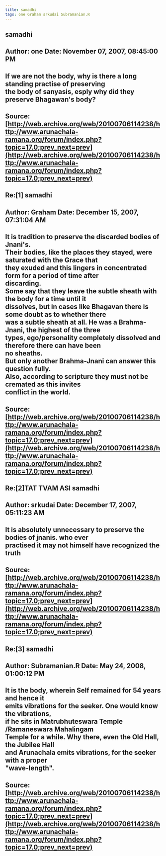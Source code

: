```yaml
--- 
title: samadhi   
tags: one Graham srkudai Subramanian.R  
---  
```

## samadhi  
Author: one                 Date: November 07, 2007, 08:45:00 PM  
---  
If we are not the body, why is there a long standing practise of preserving  
the body of sanyasis, esply why did they preserve Bhagawan's body?
 ---  
Source:[http://web.archive.org/web/20100706114238/http://www.arunachala-ramana.org/forum/index.php?topic=17.0;prev_next=prev](http://web.archive.org/web/20100706114238/http://www.arunachala-ramana.org/forum/index.php?topic=17.0;prev_next=prev)   
---  

## Re:[1] samadhi  
Author: Graham              Date: December 15, 2007, 07:31:04 AM  
---  
It is tradition to preserve the discarded bodies of Jnani's.   
Their bodies, like the places they stayed, were saturated with the Grace that  
they exuded and this lingers in concentrated form for a period of time after  
discarding.   
Some say that they leave the subtle sheath with the body for a time until it  
dissolves, but in cases like Bhagavan there is some doubt as to whether there  
was a subtle sheath at all. He was a Brahma-Jnani, the highest of the three  
types, ego/personality completely dissolved and therefore there can have been  
no sheaths.   
But only another Brahma-Jnani can answer this question fully.   
Also, according to scripture they must not be cremated as this invites  
conflict in the world.
 ---  
Source:[http://web.archive.org/web/20100706114238/http://www.arunachala-ramana.org/forum/index.php?topic=17.0;prev_next=prev](http://web.archive.org/web/20100706114238/http://www.arunachala-ramana.org/forum/index.php?topic=17.0;prev_next=prev)   
---  

## Re:[2]TAT TVAM ASI  samadhi  
Author: srkudai             Date: December 17, 2007, 05:11:23 AM  
---  
It is absolutely unnecessary to preserve the bodies of jnanis. who ever  
practised it may not himself have recognized the truth
 ---  
Source:[http://web.archive.org/web/20100706114238/http://www.arunachala-ramana.org/forum/index.php?topic=17.0;prev_next=prev](http://web.archive.org/web/20100706114238/http://www.arunachala-ramana.org/forum/index.php?topic=17.0;prev_next=prev)   
---  

## Re:[3] samadhi  
Author: Subramanian.R       Date: May 24, 2008, 01:00:12 PM  
---  
It is the body, wherein Self remained for 54 years and hence it   
emits vibrations for the seeker. One would know the vibrations,   
if he sits in Matrubhuteswara Temple /Ramaneswara Mahalingam   
Temple for a while. Why there, even the Old Hall, the Jubilee Hall   
and Arunachala emits vibrations, for the seeker with a proper   
"wave-length".
 ---  
Source:[http://web.archive.org/web/20100706114238/http://www.arunachala-ramana.org/forum/index.php?topic=17.0;prev_next=prev](http://web.archive.org/web/20100706114238/http://www.arunachala-ramana.org/forum/index.php?topic=17.0;prev_next=prev)   
---  

